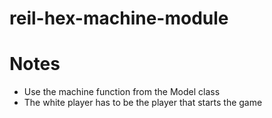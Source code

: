 # reil-hex-machine-module

# Notes
* Use the machine function from the Model class
* The white player has to be the player that starts the game